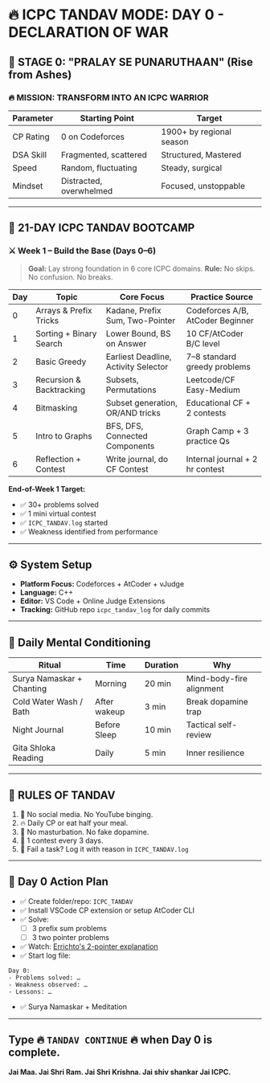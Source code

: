 # 🔥 ICPC TANDAV MODE: DAY 0 - DECLARATION OF WAR

## 🏁 STAGE 0: "PRALAY SE PUNARUTHAAN" (Rise from Ashes)

### 🔥 MISSION: TRANSFORM INTO AN ICPC WARRIOR

| Parameter       | Starting Point        | Target                   |
|----------------|------------------------|--------------------------|
| CP Rating      | 0 on Codeforces        | 1900+ by regional season |
| DSA Skill      | Fragmented, scattered  | Structured, Mastered     |
| Speed          | Random, fluctuating    | Steady, surgical         |
| Mindset        | Distracted, overwhelmed| Focused, unstoppable     |

---

## 🧱 21-DAY ICPC TANDAV BOOTCAMP

### ⚔️ Week 1 – Build the Base (Days 0–6)

> **Goal:** Lay strong foundation in 6 core ICPC domains. 
> **Rule:** No skips. No confusion. No breaks.

| Day | Topic                  | Core Focus                          | Practice Source                 |
|-----|------------------------|-------------------------------------|---------------------------------|
| 0   | Arrays & Prefix Tricks | Kadane, Prefix Sum, Two-Pointer     | Codeforces A/B, AtCoder Beginner|
| 1   | Sorting + Binary Search| Lower Bound, BS on Answer           | 10 CF/AtCoder B/C level         |
| 2   | Basic Greedy           | Earliest Deadline, Activity Selector| 7–8 standard greedy problems    |
| 3   | Recursion & Backtracking | Subsets, Permutations             | Leetcode/CF Easy-Medium         |
| 4   | Bitmasking             | Subset generation, OR/AND tricks    | Educational CF + 2 contests     |
| 5   | Intro to Graphs        | BFS, DFS, Connected Components      | Graph Camp + 3 practice Qs      |
| 6   | Reflection + Contest   | Write journal, do CF Contest        | Internal journal + 2 hr contest |

**End-of-Week 1 Target:**
- ✅ 30+ problems solved  
- ✅ 1 mini virtual contest  
- ✅ `ICPC_TANDAV.log` started  
- ✅ Weakness identified from performance

---

## ⚙️ System Setup

- **Platform Focus:** Codeforces + AtCoder + vJudge  
- **Language:** C++  
- **Editor:** VS Code + Online Judge Extensions  
- **Tracking:** GitHub repo `icpc_tandav_log` for daily commits

---

## 🧠 Daily Mental Conditioning

| Ritual                     | Time         | Duration | Why                                  |
|---------------------------|--------------|----------|---------------------------------------|
| Surya Namaskar + Chanting | Morning      | 20 min   | Mind-body-fire alignment              |
| Cold Water Wash / Bath    | After wakeup | 3 min    | Break dopamine trap                   |
| Night Journal             | Before Sleep | 10 min   | Tactical self-review                  |
| Gita Shloka Reading       | Daily        | 5 min    | Inner resilience                      |

---

## 🧾 RULES OF TANDAV

1. 🚫 No social media. No YouTube binging.  
2. 🔥 Daily CP or eat half your meal.  
3. 🚫 No masturbation. No fake dopamine.  
4. 🧪 1 contest every 3 days.  
5. 📓 Fail a task? Log it with reason in `ICPC_TANDAV.log`

---

## 🚩 Day 0 Action Plan

- ✅ Create folder/repo: `ICPC_TANDAV`
- ✅ Install VSCode CP extension or setup AtCoder CLI
- ✅ Solve:
  - [ ] 3 prefix sum problems
  - [ ] 3 two pointer problems
- ✅ Watch: [Errichto's 2-pointer explanation](https://www.youtube.com/watch?v=O0By4Zq0OFc)
- ✅ Start log file:

```
Day 0:
- Problems solved: …
- Weakness observed: …
- Lessons: …
```

- ✅ Surya Namaskar + Meditation

---

## Type 🔥 `TANDAV CONTINUE` 🔥 when Day 0 is complete.

**Jai Maa. Jai Shri Ram. Jai Shri Krishna. Jai shiv shankar Jai ICPC.**
```
